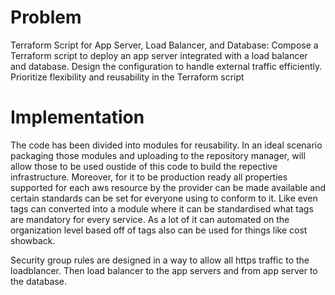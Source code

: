 # Problem

Terraform Script for App Server, Load Balancer, and Database:
Compose a Terraform script to deploy an app server integrated with a load balancer and database. Design the configuration to handle external traffic efficiently. Prioritize flexibility and reusability in the Terraform script

# Implementation

The code has been divided into modules for reusability. In an ideal scenario packaging those modules and uploading to the repository manager, will allow those to be used oustide of this code to build the repective infrastructure.
Moreover, for it to be production ready all properties supported for each aws resource by the provider can be made available and certain standards can be set for everyone using to conform to it.
Like even tags can converted into a module where it can be standardised what tags are mandatory for every service.
As a lot of it can automated on the organization level based off of tags also can be used for things like cost showback.

Security group rules are designed in a way to allow all https traffic to the loadblancer. Then load balancer to the app servers and from app server to the database.

